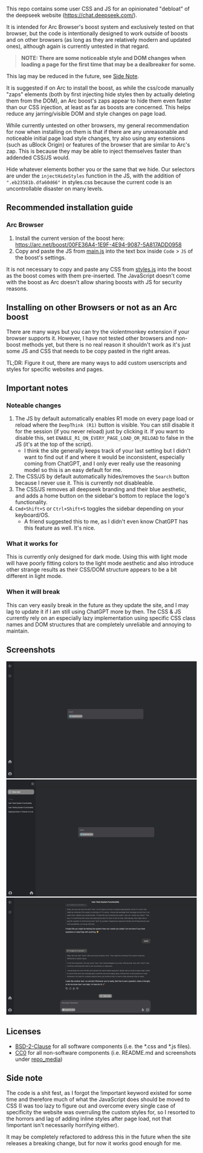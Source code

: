This repo contains some user CSS and JS for an opinionated "debloat" of the deepseek website (https://chat.deepseek.com/).

It is intended for Arc Browser's boost system and exclusively tested on that browser, but the code is intentionally designed to work outside of boosts and on other browsers (as long as they are relatively modern and updated ones), although again is currently untested in that regard.

> **NOTE: There are some noticeable style and DOM changes when loading a page for the first time that may be a dealbreaker for some.**

This lag may be reduced in the future, see [Side Note](#side-note).

It is suggested if on Arc to install the boost, as while the css/code manually "zaps" elements (both by first injecting hide styles then by actually deleting them from the DOM), an Arc boost's zaps appear to hide them even faster than our CSS injection, at least as far as boosts are concerned. This helps reduce any jarring/visible DOM and style changes on page load.

While currently untested on other browsers, my general recommendation for now when installing on them is that if there are any unreasonable and noticeable initial page load style changes, try also using any extensions (such as uBlock Origin) or features of the browser that are similar to Arc's zap. This is because they may be able to inject themselves faster than addended CSS/JS would. 

Hide whatever elements bother you or the same that we hide. 
Our selectors are under the `injectHideStyles` function in the JS, with the addition of `".eb23581b.dfa60d66"` in styles.css because the current code is an uncontrollable disaster on many levels.

## Recommended installation guide
### Arc Browser
1. Install the current version of the boost here: https://arc.net/boost/00FE36A4-1E9F-4E94-9087-5A817ADD0958 
2. Copy and paste the JS from [main.js](./main.js) into the text box inside `Code` > `JS` of the boost's settings.

It is not necessary to copy and paste any CSS from [styles.js](./styles.css) into the boost as the boost comes with them pre-inserted.
The JavaScript doesn't come with the boost as Arc doesn't allow sharing boosts with JS for security reasons.

## Installing on other Browsers or not as an Arc boost
There are many ways but you can try the violentmonkey extension if your browser supports it. However, I have not tested other browsers and non-boost methods yet, but there is no real reason it shouldn't work as it's just some JS and CSS that needs to be copy pasted in the right areas.

TL;DR: Figure it out, there are many ways to add custom userscripts and styles for specific websites and pages.

## Important notes
### Noteable changes
1. The JS by default automatically enables R1 mode on every page load or reload where the `DeepThink (R1)` button is visible. You can still disable it for the session (if you never reload) just by clicking it.
If you want to disable this, set `ENABLE_R1_ON_EVERY_PAGE_LOAD_OR_RELOAD` to false in the JS (it's at the top of the script). 
    - I think the site generally keeps track of your last setting but I didn't want to find out if and where it would be inconsistent, especially coming from
ChatGPT, and I only ever really use the reasoning model so this is an easy default for me.
2. The CSS/JS by default automatically hides/removes the `Search` button because I never use it. This is currently not disableable.
3. The CSS/JS removes all deepseek branding and their blue aesthetic, and adds a home button on the sidebar's bottom to replace the logo's functionality.
4. `Cmd+Shift+S` or `Ctrl+Shift+S` toggles the sidebar depending on your keyboard/OS.
    - A friend suggested this to me, as I didn't even know ChatGPT has this feature as well. It's nice.
### What it works for
This is currently only designed for dark mode. Using this with light mode will have poorly fitting colors to the light mode aesthetic and also introduce other strange results as their CSS/DOM structure appears to be a bit different in light mode.
### When it will break
This can very easily break in the future as they update the site, and I may lag to update it if I am still using ChatGPT more by then.
The CSS & JS currently rely on an especially lazy implementation using specific CSS class names and DOM structures that are completely unreliable and annoying to maintain.

## Screenshots
![Homepage appearance with a closed sidebar](./repo_media/home_closed_sidebar.png)
![Homepage appearance with an opened sidebar](./repo_media/home_opened_sidebar.png)
![Chatting appearance with a closed sidebar](./repo_media/chat_closed_sidebar.png)

## Licenses
- [BSD-2-Clause](./LICENSE) for all software components (i.e. the *.css and *.js files).
- [CC0](./LICENSE_NONSOFTWARE) for all non-software components (i.e. README.md and screenshots under [repo_media](./repo_media))

## Side note
The code is a shit fest, as I forgot the !important keyword existed for some time and therefore much of what the JavaScript does should be moved to CSS (I was too lazy to figure out and overcome every single case of specificity the website was overruling the custom styles for, so I resorted to the horrors and lag of adding inline styles after page load, not that !important isn't necessarily horrifying either).

It may be completely refactored to address this in the future when the site releases a breaking change, but for now it works good enough for me.